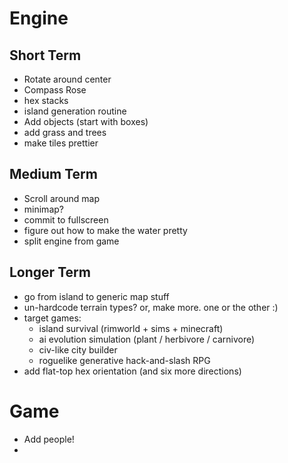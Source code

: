 Engine
======

Short Term
----------

- Rotate around center
- Compass Rose
- hex stacks
- island generation routine
- Add objects (start with boxes)
- add grass and trees
- make tiles prettier

Medium Term
-----------
- Scroll around map
- minimap?
- commit to fullscreen
- figure out how to make the water pretty
- split engine from game

Longer Term
-----------

- go from island to generic map stuff
- un-hardcode terrain types? or, make more. one or the other :)
- target games:
  - island survival (rimworld + sims + minecraft)
  - ai evolution simulation (plant / herbivore / carnivore)
  - civ-like city builder
  - roguelike generative hack-and-slash RPG
- add flat-top hex orientation (and six more directions)

Game
====

- Add people!
- 
